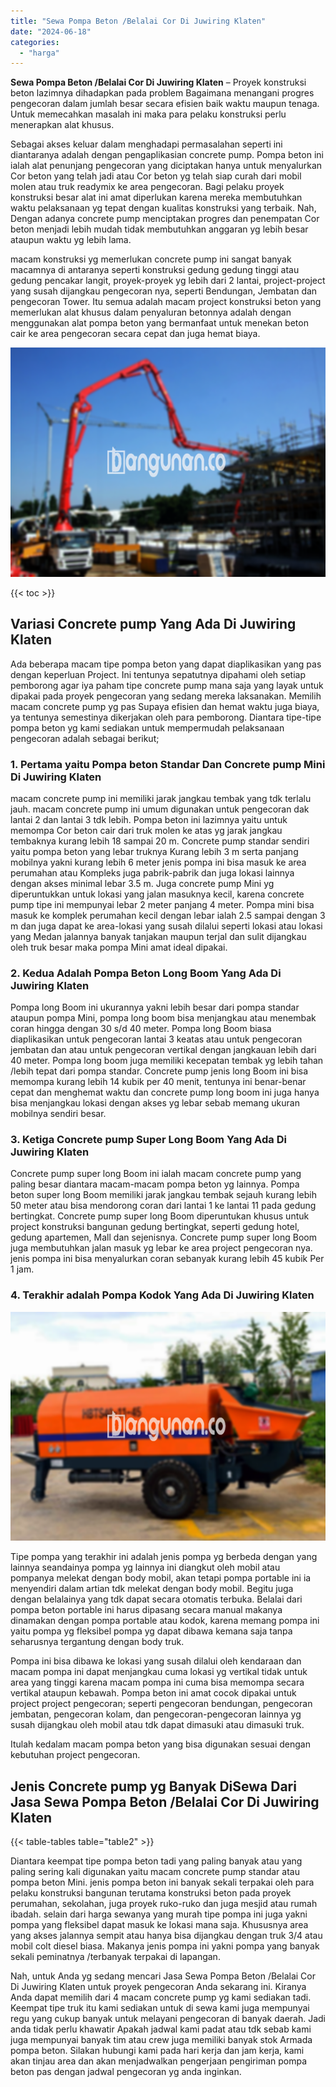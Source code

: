 ```yaml
---
title: "Sewa Pompa Beton /Belalai Cor Di Juwiring Klaten"
date: "2024-06-18"
categories: 
  - "harga"
---
```


**Sewa Pompa Beton /Belalai Cor Di Juwiring Klaten** – Proyek konstruksi beton lazimnya dihadapkan pada problem Bagaimana menangani progres pengecoran dalam jumlah besar secara efisien baik waktu maupun tenaga. Untuk memecahkan masalah ini maka para pelaku konstruksi perlu menerapkan alat khusus.

Sebagai akses keluar dalam menghadapi permasalahan seperti ini diantaranya adalah dengan pengaplikasian concrete pump. Pompa beton ini ialah alat penunjang pengecoran yang diciptakan hanya untuk menyalurkan Cor beton yang telah jadi atau Cor beton yg telah siap curah dari mobil molen atau truk readymix ke area pengecoran. Bagi pelaku proyek konstruksi besar alat ini amat diperlukan karena mereka membutuhkan waktu pelaksanaan yg tepat dengan kualitas konstruksi yang terbaik. Nah, Dengan adanya concrete pump menciptakan progres dan penempatan Cor beton menjadi lebih mudah tidak membutuhkan anggaran yg lebih besar ataupun waktu yg lebih lama.

macam konstruksi yg memerlukan concrete pump ini sangat banyak macamnya di antaranya seperti konstruksi gedung gedung tinggi atau gedung pencakar langit, proyek-proyek yg lebih dari 2 lantai, project-project yang susah dijangkau pengecoran nya, seperti Bendungan, Jembatan dan pengecoran Tower. Itu semua adalah macam project konstruksi beton yang memerlukan alat khusus dalam penyaluran betonnya adalah dengan menggunakan alat pompa beton yang bermanfaat untuk menekan beton cair ke area pengecoran secara cepat dan juga hemat biaya.

![Sewa Pompa Beton /Belalai Cor Di Juwiring Klaten](/images/sewa-concrete-pump-21.png)

{{< toc >}}

## Variasi Concrete pump Yang Ada Di Juwiring Klaten

Ada beberapa macam tipe pompa beton yang dapat diaplikasikan yang pas dengan keperluan Project. Ini tentunya sepatutnya dipahami oleh setiap pemborong agar iya paham tipe concrete pump mana saja yang layak untuk dipakai pada proyek pengecoran yang sedang mereka laksanakan. Memilih macam concrete pump yg pas Supaya efisien dan hemat waktu juga biaya, ya tentunya semestinya dikerjakan oleh para pemborong. Diantara tipe-tipe pompa beton yg kami sediakan untuk mempermudah pelaksanaan pengecoran adalah sebagai berikut;

### 1\. Pertama yaitu Pompa beton Standar Dan Concrete pump Mini Di Juwiring Klaten

macam concrete pump ini memiliki jarak jangkau tembak yang tdk terlalu jauh. macam concrete pump ini umum digunakan untuk pengecoran dak lantai 2 dan lantai 3 tdk lebih. Pompa beton ini lazimnya yaitu untuk memompa Cor beton cair dari truk molen ke atas yg jarak jangkau tembaknya kurang lebih 18 sampai 20 m. Concrete pump standar sendiri yaitu pompa beton yang lebar truknya Kurang lebih 3 m serta panjang mobilnya yakni kurang lebih 6 meter jenis pompa ini bisa masuk ke area perumahan atau Kompleks juga pabrik-pabrik dan juga lokasi lainnya dengan akses minimal lebar 3.5 m. Juga concrete pump Mini yg diperuntukkan untuk lokasi yang jalan masuknya kecil, karena concrete pump tipe ini mempunyai lebar 2 meter panjang 4 meter. Pompa mini bisa masuk ke komplek perumahan kecil dengan lebar ialah 2.5 sampai dengan 3 m dan juga dapat ke area-lokasi yang susah dilalui seperti lokasi atau lokasi yang Medan jalannya banyak tanjakan maupun terjal dan sulit dijangkau oleh truk besar maka pompa Mini amat ideal dipakai.

### 2\. Kedua Adalah Pompa Beton Long Boom Yang Ada Di Juwiring Klaten

Pompa long Boom ini ukurannya yakni lebih besar dari pompa standar ataupun pompa Mini, pompa long boom bisa menjangkau atau menembak coran hingga dengan 30 s/d 40 meter. Pompa long Boom biasa diaplikasikan untuk pengecoran lantai 3 keatas atau untuk pengecoran jembatan dan atau untuk pengecoran vertikal dengan jangkauan lebih dari 40 meter. Pompa long boom juga memiliki kecepatan tembak yg lebih tahan /lebih tepat dari pompa standar. Concrete pump jenis long Boom ini bisa memompa kurang lebih 14 kubik per 40 menit, tentunya ini benar-benar cepat dan menghemat waktu dan concrete pump long boom ini juga hanya bisa menjangkau lokasi dengan akses yg lebar sebab memang ukuran mobilnya sendiri besar.

### 3\. Ketiga Concrete pump Super Long Boom Yang Ada Di Juwiring Klaten

Concrete pump super long Boom ini ialah macam concrete pump yang paling besar diantara macam-macam pompa beton yg lainnya. Pompa beton super long Boom memiliki jarak jangkau tembak sejauh kurang lebih 50 meter atau bisa mendorong coran dari lantai 1 ke lantai 11 pada gedung bertingkat. Concrete pump super long Boom diperuntukan khusus untuk project konstruksi bangunan gedung bertingkat, seperti gedung hotel, gedung apartemen, Mall dan sejenisnya. Concrete pump super long Boom juga membutuhkan jalan masuk yg lebar ke area project pengecoran nya. jenis pompa ini bisa menyalurkan coran sebanyak kurang lebih 45 kubik Per 1 jam.

### 4\. Terakhir adalah Pompa Kodok Yang Ada Di Juwiring Klaten

![Sewa Pompa Beton /Belalai Cor Di Juwiring Klaten](/images/sewa-concrete-pump-16.png)

Tipe pompa yang terakhir ini adalah jenis pompa yg berbeda dengan yang lainnya seandainya pompa yg lainnya ini diangkut oleh mobil atau pompanya melekat dengan body mobil, akan tetapi pompa portable ini ia menyendiri dalam artian tdk melekat dengan body mobil. Begitu juga dengan belalainya yang tdk dapat secara otomatis terbuka. Belalai dari pompa beton portable ini harus dipasang secara manual makanya dinamakan dengan pompa portable atau kodok, karena memang pompa ini yaitu pompa yg fleksibel pompa yg dapat dibawa kemana saja tanpa seharusnya tergantung dengan body truk.

Pompa ini bisa dibawa ke lokasi yang susah dilalui oleh kendaraan dan macam pompa ini dapat menjangkau cuma lokasi yg vertikal tidak untuk area yang tinggi karena macam pompa ini cuma bisa memompa secara vertikal ataupun kebawah. Pompa beton ini amat cocok dipakai untuk project project pengecoran; seperti pengecoran bendungan, pengecoran jembatan, pengecoran kolam, dan pengecoran-pengecoran lainnya yg susah dijangkau oleh mobil atau tdk dapat dimasuki atau dimasuki truk.

Itulah kedalam macam pompa beton yang bisa digunakan sesuai dengan kebutuhan project pengecoran.

## Jenis Concrete pump yg Banyak DiSewa Dari Jasa Sewa Pompa Beton /Belalai Cor Di Juwiring Klaten

{{< table-tables table="table2" >}}

Diantara keempat tipe pompa beton tadi yang paling banyak atau yang paling sering kali digunakan yaitu macam concrete pump standar atau pompa beton Mini. jenis pompa beton ini banyak sekali terpakai oleh para pelaku konstruksi bangunan terutama konstruksi beton pada proyek perumahan, sekolahan, juga proyek ruko-ruko dan juga mesjid atau rumah ibadah. selain dari harga sewanya yang murah tipe pompa ini juga yakni pompa yang fleksibel dapat masuk ke lokasi mana saja. Khususnya area yang akses jalannya sempit atau hanya bisa dijangkau dengan truk 3/4 atau mobil colt diesel biasa. Makanya jenis pompa ini yakni pompa yang banyak sekali peminatnya /terbanyak terpakai di lapangan.

Nah, untuk Anda yg sedang mencari Jasa Sewa Pompa Beton /Belalai Cor Di Juwiring Klaten untuk proyek pengecoran Anda sekarang ini. Kiranya Anda dapat memilih dari 4 macam concrete pump yg kami sediakan tadi. Keempat tipe truk itu kami sediakan untuk di sewa kami juga mempunyai regu yang cukup banyak untuk melayani pengecoran di banyak daerah. Jadi anda tidak perlu khawatir Apakah jadwal kami padat atau tdk sebab kami juga mempunyai banyak tim atau crew juga memiliki banyak stok Armada pompa beton. Silakan hubungi kami pada hari kerja dan jam kerja, kami akan tinjau area dan akan menjadwalkan pengerjaan pengiriman pompa beton pas dengan jadwal pengecoran yg anda inginkan.
